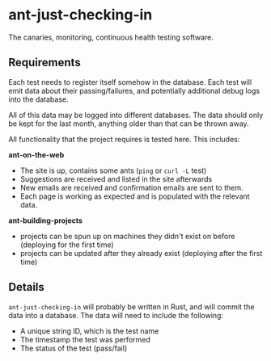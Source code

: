 # ant-just-checking-in

The canaries, monitoring, continuous health testing software.

## Requirements

Each test needs to register itself somehow in the database. Each test will emit data about their passing/failures, and potentially additional debug logs into the database.

All of this data may be logged into different databases. The data should only be kept for the last month, anything older than that can be thrown away.

All functionality that the project requires is tested here. This includes:

**ant-on-the-web**

- The site is up, contains some ants (`ping` or `curl -L` test)
- Suggestions are received and listed in the site afterwards
- New emails are received and confirmation emails are sent to them.
- Each page is working as expected and is populated with the relevant data.

**ant-building-projects**

- projects can be spun up on machines they didn't exist on before (deploying for the first time)
- projects can be updated after they already exist (deploying after the first time)

## Details

`ant-just-checking-in` will probably be written in Rust, and will commit the data into a database. The data will need to include the following:

- A unique string ID, which is the test name
- The timestamp the test was performed
- The status of the test (pass/fail)
